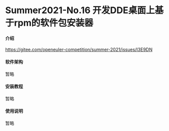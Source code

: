 # Summer2021-No.16 开发DDE桌面上基于rpm的软件包安装器

#### 介绍
https://gitee.com/openeuler-competition/summer-2021/issues/I3E9DN

#### 软件架构
暂略

#### 安装教程

暂略

#### 使用说明

暂略

